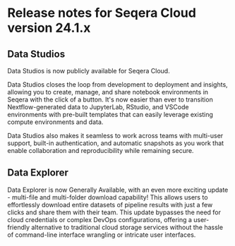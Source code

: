 # Release notes for Seqera Cloud version 24.1.x

## Data Studios

Data Studios is now publicly available for Seqera Cloud.

Data Studios closes the loop from development to deployment and insights, allowing you to create, manage, and share notebook environments in Seqera with the click of a button. It's now easier than ever to transition Nextflow-generated data to JupyterLab, RStudio, and VSCode environments with pre-built templates that can easily leverage existing compute environments and data.

Data Studios also makes it seamless to work across teams with multi-user support, built-in authentication, and automatic snapshots as you work that enable collaboration and reproducibility while remaining secure.

## Data Explorer

Data Explorer is now Generally Available, with an even more exciting update - multi-file and multi-folder download capability! This allows users to effortlessly download entire datasets of pipeline results with just a few clicks and share them with their team. This update bypasses the need for cloud credentials or complex DevOps configurations, offering a user-friendly alternative to traditional cloud storage services without the hassle of command-line interface wrangling or intricate user interfaces.
